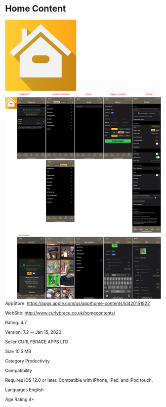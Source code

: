 Home Content
============

![logo](HomeContent.png)
![](01-HomeContent.jpg)
AppStore: https://apps.apple.com/us/app/home-contents/id420151922

WebSite: http://www.curlybrace.co.uk/homecontents/

Rating: 4.7

Version: 7.2 -- Jan 15, 2020


Seller CURLYBRACE APPS LTD

Size 10.5 MB

Category Productivity

Compatibility 

Requires iOS 12.0 or later. Compatible with iPhone, iPad, and iPod touch.

Languages 
English

Age Rating 4+